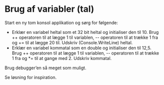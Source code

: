 ﻿# Brug af variabler (tal)

Start en ny tom konsol applikation og sørg for følgende:

* Erklær en variabel heltal som et 32 bit heltal og initialiser den til 10. Brug ++ operatoren til at lægge 1 til variablen, -- operatoren til at trække 1 fra og += til at lægge 20 til. Udskriv (Console.WriteLine) heltal.
* Erklær en variabel kommatal som en double og initialiser den til 12,5. Brug ++ operatoren til at lægge 1 til variablen, -- operatoren til at trække 1 fra og *= til at gange med 2. Udskriv kommatal.

Brug debugger’en så meget som muligt.

Se løsning for inspiration.
